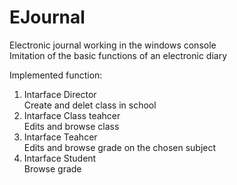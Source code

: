 # EJournal
Electronic journal working in the windows console   
Imitation of the basic functions of an electronic diary   
   
Implemented function:   
1) Intarface Director   
Create and delet class in school   
2) Intarface Class teahcer   
Edits and browse class   
3) Intarface Teahcer   
Edits and browse grade on the chosen subject   
4) Intarface Student   
Browse grade   
